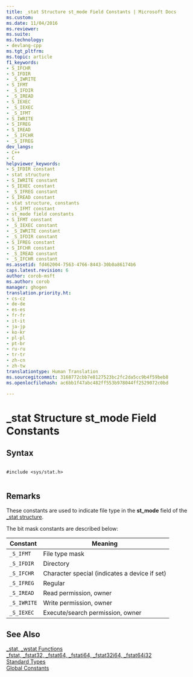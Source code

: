 ```yaml
---
title: _stat Structure st_mode Field Constants | Microsoft Docs
ms.custom: 
ms.date: 11/04/2016
ms.reviewer: 
ms.suite: 
ms.technology:
- devlang-cpp
ms.tgt_pltfrm: 
ms.topic: article
f1_keywords:
- S_IFCHR
- S_IFDIR
- _S_IWRITE
- S_IFMT
- _S_IFDIR
- _S_IREAD
- S_IEXEC
- _S_IEXEC
- _S_IFMT
- S_IWRITE
- S_IFREG
- S_IREAD
- _S_IFCHR
- _S_IFREG
dev_langs:
- C++
- C
helpviewer_keywords:
- S_IFDIR constant
- stat structure
- S_IWRITE constant
- S_IEXEC constant
- _S_IFREG constant
- S_IREAD constant
- stat structure, constants
- _S_IFMT constant
- st_mode field constants
- S_IFMT constant
- _S_IEXEC constant
- _S_IWRITE constant
- _S_IFDIR constant
- S_IFREG constant
- S_IFCHR constant
- _S_IREAD constant
- _S_IFCHR constant
ms.assetid: fd462004-7563-4766-8443-30b0a86174b6
caps.latest.revision: 6
author: corob-msft
ms.author: corob
manager: ghogen
translation.priority.ht:
- cs-cz
- de-de
- es-es
- fr-fr
- it-it
- ja-jp
- ko-kr
- pl-pl
- pt-br
- ru-ru
- tr-tr
- zh-cn
- zh-tw
translationtype: Human Translation
ms.sourcegitcommit: 3168772cbb7e8127523bc2fc2da5cc9b4f59beb8
ms.openlocfilehash: ac6bb1f47abc482ff553b978044ff2529072c0bd

---
```

# _stat Structure st_mode Field Constants
## Syntax  
  
```  
  
#include <sys/stat.h>  
  
```  
  
## Remarks  
 These constants are used to indicate file type in the **st_mode** field of the [_stat structure](../c-runtime-library/standard-types.md).  
  
 The bit mask constants are described below:  
  
|Constant|Meaning|  
|--------------|-------------|  
|`_S_IFMT`|File type mask|  
|`_S_IFDIR`|Directory|  
|`_S_IFCHR`|Character special (indicates a device if set)|  
|`_S_IFREG`|Regular|  
|`_S_IREAD`|Read permission, owner|  
|`_S_IWRITE`|Write permission, owner|  
|`_S_IEXEC`|Execute/search permission, owner|  
  
## See Also  
 [_stat, _wstat Functions](../c-runtime-library/reference/stat-functions.md)   
 [_fstat, _fstat32, _fstat64, _fstati64, _fstat32i64, _fstat64i32](../c-runtime-library/reference/fstat-fstat32-fstat64-fstati64-fstat32i64-fstat64i32.md)   
 [Standard Types](../c-runtime-library/standard-types.md)   
 [Global Constants](../c-runtime-library/global-constants.md)


<!--HONumber=Jan17_HO2-->


